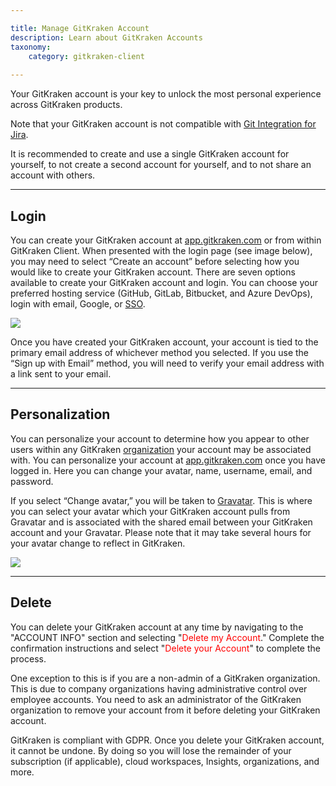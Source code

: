 ```yaml
---

title: Manage GitKraken Account
description: Learn about GitKraken Accounts
taxonomy:
    category: gitkraken-client
    
---
```


Your GitKraken account is your key to unlock the most personal experience across GitKraken products.

<div class='callout callout--basic'>
   	<p>Note that your GitKraken account is not compatible with  <a href="/git-integration-for-jira-cloud/git-integration-for-jira-home-gij-cloud/">Git Integration for Jira</a>.</p>
<p>It is recommended to create and use a single GitKraken account for yourself, to not create a second account for yourself, and to not share an account with others. </p>
</div>

***

## Login

You can create your GitKraken account at [app.gitkraken.com](https://app.gitkraken.com/register) or from within GitKraken Client. When presented with the login page (see image below), you may need to select “Create an account” before selecting how you would like to create your GitKraken account. There are seven options available to create your GitKraken account and login. You can choose your preferred hosting service (GitHub, GitLab, Bitbucket, and Azure DevOps), login with email, Google, or [SSO](/gitkraken-client/single-sign-on/).

<img src="/wp-content/uploads/gitkraken-account-login.png" class="img-responsive center img-bordered">

Once you have created your GitKraken account, your account is tied to the primary email address of whichever method you selected. If you use the “Sign up with Email” method, you will need to verify your email address with a link sent to your email.

***

## Personalization

You can personalize your account to determine how you appear to other users within any GitKraken [organization](/gitkraken-client/gitkraken-organization/) your account may be associated with. You can personalize your account at [app.gitkraken.com](https://app.gitkraken.com/account-info) once you have logged in. Here you can change your avatar, name, username, email, and password.

If you select “Change avatar,” you will be taken to [Gravatar](https://gravatar.com). This is where you can select your avatar which your GitKraken account pulls from Gravatar and is associated with the shared email between your GitKraken account and your Gravatar. Please note that it may take several hours for your avatar change to reflect in GitKraken.

<img src="/wp-content/uploads/gitkraken-account-personalization.png" class="img-responsive center img-bordered">


***

## Delete

You can delete your GitKraken account at any time by navigating to the "ACCOUNT INFO" section and selecting "<span style='color: red;'>Delete my Account</span>." Complete the confirmation instructions and select "<span style='color: red;'>Delete your Account</span>" to complete the process.

One exception to this is if you are a non-admin of a GitKraken organization. This is due to company organizations having administrative control over employee accounts. You need to ask an administrator of the GitKraken organization to remove your account from it before deleting your GitKraken account.

GitKraken is compliant with GDPR. Once you delete your GitKraken account, it cannot be undone. By doing so you will lose the remainder of your subscription (if applicable), cloud workspaces, Insights, organizations, and more.
